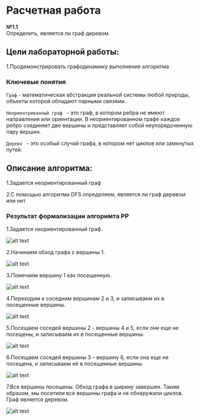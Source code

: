 # Расчетная работа

**№1.1**  
Определить, является ли граф деревом.

## Цели лабораторной работы:

1.Продемонстрировать графодинамику выполнения алгоритма

### Ключевые понятия

`Граф` - математическая абстракция реальной системы любой природы, объекты которой обладают парными связями.

`Неориентриванный граф ` - это граф, в котором ребра не имеют направления или ориентации. В неориентированном графе каждое ребро соединяет две вершины и представляет собой неупорядоченную пару вершин.

`Дерево ` - это особый случай графа, в котором нет циклов или замкнутых путей.

## Описание алгоритма:

1.Задается неориентированный граф

2.С помощью алгоритма DFS определяем, является ли граф деревом или нет

### Результат формализации алгоримта РР

1.Задается неориентированный граф.

![alt text](![image](https://github.com/iis-32170x/RPIIS/assets/146937077/d212e7f9-3b5b-478e-a723-36b0855730de))

2.Начинаем обход графа с вершины 1.

![alt text](![image](https://github.com/iis-32170x/RPIIS/assets/146937077/57bb1ee6-2e74-4918-a551-3f990332d8ea))

3.Помечаем вершину 1 как посещенную.

![alt text]()

4.Переходим к соседним вершинам 2 и 3, и записываем их в посещенные вершины.

![alt text]()

5.Посещаем соседей вершины 2 - вершины 4 и 5, если они еще не посещены, и записываем их в посещенные вершины.

![alt text]()

6.Посещаем соседей вершины 3 – вершину 6, если она еще не посещена, и записываем её в посещенные вершины.

![alt text]()

7.Все вершины посещены. Обход графа в ширину завершен.
Таким образом, мы посетили все вершины графа и не обнаружили циклов. Граф является деревом.

![alt text]()
